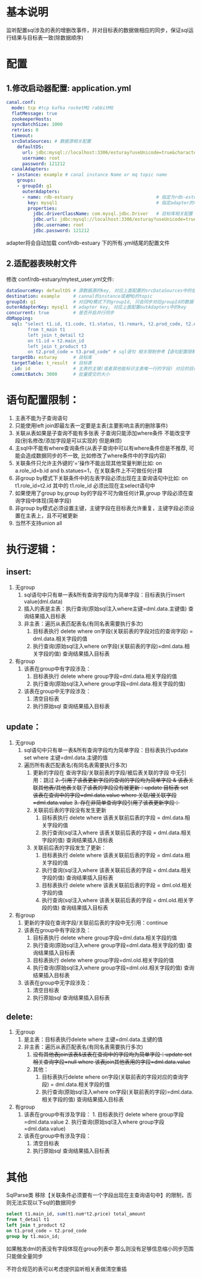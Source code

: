 # 基本说明
监听配置sql涉及的表的增删改事件，并对目标表的数据做相应的同步，保证sql运行结果与目标表一致(除数据顺序)

# 配置
## 1.修改启动器配置: application.yml
```yaml
canal.conf:
  mode: tcp #tcp kafka rocketMQ rabbitMQ
  flatMessage: true
  zookeeperHosts:
  syncBatchSize: 1000
  retries: 0
  timeout:
  srcDataSources: # 数据源相关配置
    defaultDS:
      url: jdbc:mysql://localhost:3306/esturay?useUnicode=true&characterEncoding=utf8&useSSL=false&serverTimezone=Hongkong
      username: root
      password: 121212
  canalAdapters:
  - instance: example # canal instance Name or mq topic name
    groups:
    - groupId: g1
      outerAdapters:
      - name: rdb-estuary                               # 指定为rdb-estuary类型同步
        key: mysql1                                     # 指定adapter的唯一key, 与表映射配置中outerAdapterKey对应
        properties:
          jdbc.driverClassName: com.mysql.jdbc.Driver   # 目标库相关配置
          jdbc.url: jdbc:mysql://localhost:3306/esturay?useUnicode=true&characterEncoding=utf8&useSSL=false&serverTimezone=Hongkong
          jdbc.username: root
          jdbc.password: 121212
```
adapter将会自动加载 conf/rdb-estuary 下的所有.yml结尾的配置文件
## 2.适配器表映射文件
修改 conf/rdb-estuary/mytest_user.yml文件:
```yaml
dataSourceKey: defaultDS # 源数据源的key, 对应上面配置的srcDataSources中的值
destination: example     # cannal的instance或者MQ的topic
groupId: g1              # 对应MQ模式下的groupId, 只会同步对应groupId的数据
outerAdapterKey: mysql1  # adapter key, 对应上面配置outAdapters中的key
concurrent: true         # 是否开启并行同步
dbMapping:
  sql: "select t1.id, t1.code, t1.status, t1.remark, t2.prod_code, t2.num, t3.price, t2.num*t3.price amount
        from t_main t1
        left join t_detail t2
        on t1.id = t2.main_id
        left join t_product t3
        on t2.prod_code = t3.prod_code" # sql语句 相关限制参考【语句配置限制】
  targetDb: esturay      # 目标库
  targetTable: t_result  # 目标表
  _id: id                # 主表的主键(或者其他能标识主表唯一行的字段) 对应的目标表中的字段名(带groupBy的情况不需要配置)
  commitBatch: 3000      # 批量提交的大小
```

# 语句配置限制：
1. 主表不能为子查询语句
2. 只能使用left join即最左表一定要是主表(主要影响主表的删除事件)
3. 关联从表如果是子查询不能有多张表 子查询只能添加where条件 不能改变字段(别名修改/添加字段是可以实现的 但是麻烦)
4. 主sql中不能有where查询条件(从表子查询中可以有where条件但是不推荐, 可能会造成数据同步的不一致, 比如修改了where条件中的字段内容)
5. 关联条件只允许主外键的'='操作不能出现其他常量判断比如: on a.role_id=b.id and b.statues=1，在关联条件上不可做任何计算
6. 非group by模式下关联条件中的左表字段必须出现在主查询语句中比如: on t1.role_id=t2.id 其中的 t1.role_id 必须出现在主select语句中
7. 如果使用了group by,group by的字段不可为做任何计算,group 字段必须在查询字段中体现(简单字段)
8. 非group by模式必须设置主键，主键字段在目标表允许重复，主键字段必须设置在主表上，且不可被更新
9. 当然不支持union all

# 执行逻辑：
## insert:
1. 无group
    1. sql语句中只有单一表&所有查询字段均为简单字段：目标表执行insert value(dml.data)
    2. 插入的表是主表：执行查询(原始sql注入where主键=dml.data.主键值) 查询结果插入目标表
    3. 非主表：遍历从表匹配表名(有同名表需要执行多次) 
        1. 目标表执行 delete where on字段(关联前表的字段对应的查询字段) = dml.data.相关字段的值
        2. 执行查询(原始sql注入where on字段(关联前表的字段)=dml.data.相关字段的值) 查询结果插入目标表
2. 有group
    1. 该表在group中有字段涉及：
        1. 目标表执行 delete where group字段=dml.data.相关字段的值
        2. 执行查询(原始sql注入where group字段=dml.data.相关字段的值)
    2. 该表在group中无字段涉及：
        1. 清空目标表
        2. 执行原始sql 查询结果插入目标表
    
## update：
1. 无group
    1. sql语句中只有单一表&所有查询字段均为简单字段：目标表执行update set where 主键=dml.data.主键的值
    2. 遍历所有表匹配表名(有同名表需要执行多次)
        1. 更新的字段在 查询字段/关联前表的字段/被后表关联的字段 中无引用：跳过
        ~~2. 引用了该表更新字段的查询的字段均为简单字段 & 该表关联其他表/其他表关联了该表的字段没有被更新：update 目标表 set 该表在查询中的字段=dml.data.value where 关联/被关联字段=dml.data.value~~
        ~~3. 存在非简单查询字段引用了该表更新字段：~~
        2. 关联前后表的字段没有发生更新
            1. 目标表执行 delete where 该表关联前后表的字段 = dml.data.相关字段的值
            2. 执行查询(sql注入where 该表关联前后表的字段 = dml.data.相关字段的值) 查询结果插入目标表
        3. 关联前后表的字段发生了更新：
            1. 目标表执行 delete where 该表关联前后表的字段 = dml.data.相关字段的值
            2. 执行查询(sql注入where 该表关联前后表的字段 = dml.data.相关字段的值) 查询结果插入目标表
            3. 目标表执行 delete where 该表关联前后表的字段 = dml.old.相关字段的值
            4. 执行查询(sql注入where 该表关联前后表的字段 = dml.old.相关字段的值) 查询结果插入目标表
2. 有group
    1. 更新的字段在查询字段/关联前后表的字段中无引用：continue
    2. 该表在group中有字段涉及：
        1. 目标表执行 delete where group字段=dml.data.相关字段的值
        2. 执行查询(原始sql注入where group字段=dml.data.相关字段的值) 查询结果插入目标表
        3. 目标表执行 delete where group字段=dml.old.相关字段的值
        4. 执行查询(原始sql注入where group字段=dml.old.相关字段的值) 查询结果插入目标表
    3. 该表在group中无字段涉及：
        1. 清空目标表
        2. 执行原始sql 查询结果插入目标表

## delete:
1. 无group
    1. 是主表：目标表执行delete where 主键=dml.data.主键的值
    2. 非主表：遍历从表匹配表名(有同名表需要执行多次)
        1. ~~没有其他表join该表&该表在查询中的字段均为简单字段：update set相关查询字段=null where 该表join其他表用的字段=dml.data.value~~
        2. 其他：
            1. 目标表执行delete where on字段(关联前表的字段对应的查询字段) = dml.data.相关字段的值
            2. 执行查询(原始sql注入where on字段(关联前表的字段)=dml.data.相关字段的值) 查询结果插入目标表
2. 有group
    1. 该表在group中有涉及字段：
            1. 目标表执行 delete where group字段=dml.data.value
            2. 执行查询(原始sql注入where group字段=dml.data.value)
    2. 该表在group中有涉及字段：
        1. 清空目标表
        2. 执行原始sql 查询结果插入目标表
        
        
        
# 其他
SqlParse类 移除【关联条件必须要有一个字段出现在主查询语句中】的限制，否则无法实现以下sql的数据同步
```sql
select t1.main_id, sum(t1.num*t2.price) total_amount
from t_detail t1
left join t_product t2
on t1.prod_code = t2.prod_code
group by t1.main_id;
```
如果触发dml的表没有字段体现在group列表中 那么则没有足够信息缩小同步范围 只能做全量同步

不符合规范的表可以考虑提供监听相关表做清空重插
